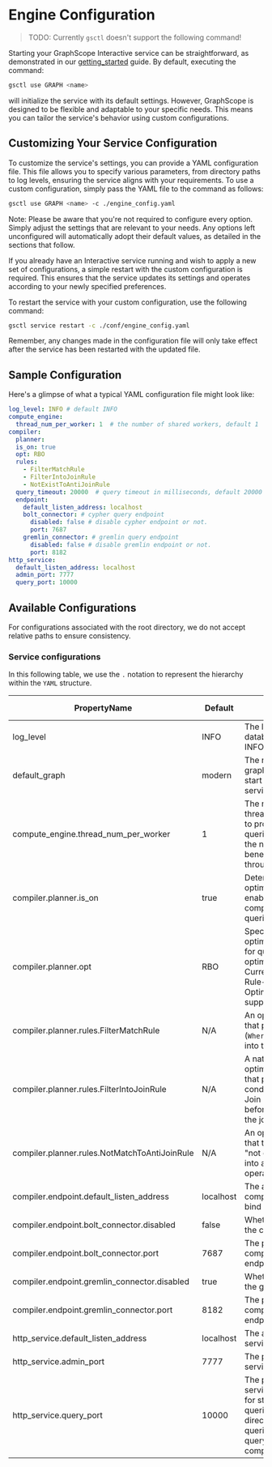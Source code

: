 # Engine Configuration

> TODO: Currently `gsctl` doesn't support the following command!

Starting your GraphScope Interactive service can be straightforward, as demonstrated in our [getting_started](./getting_started.md) guide. By default, executing the command:

```bash
gsctl use GRAPH <name>
```

will initialize the service with its default settings. However, GraphScope is designed to be flexible and adaptable to your specific needs. This means you can tailor the service's behavior using custom configurations.

## Customizing Your Service Configuration
To customize the service's settings, you can provide a YAML configuration file. This file allows you to specify various parameters, from directory paths to log levels, ensuring the service aligns with your requirements. To use a custom configuration, simply pass the YAML file to the command as follows:

```bash
gsctl use GRAPH <name> -c ./engine_config.yaml
```

Note: Please be aware that you're not required to configure every option. Simply adjust the settings that are relevant to your needs. Any options left unconfigured will automatically adopt their default values, as detailed in the sections that follow.


If you already have an Interactive service running and wish to apply a new set of configurations, a simple restart with the custom configuration is required. This ensures that the service updates its settings and operates according to your newly specified preferences.

To restart the service with your custom configuration, use the following command:
```bash
gsctl service restart -c ./conf/engine_config.yaml
```
Remember, any changes made in the configuration file will only take effect after the service has been restarted with the updated file.



## Sample Configuration
Here's a glimpse of what a typical YAML configuration file might look like:

```yaml
log_level: INFO # default INFO
compute_engine:
  thread_num_per_worker: 1  # the number of shared workers, default 1
compiler:
  planner:
  is_on: true
  opt: RBO
  rules:
    - FilterMatchRule
    - FilterIntoJoinRule
    - NotExistToAntiJoinRule
  query_timeout: 20000  # query timeout in milliseconds, default 20000
  endpoint:
    default_listen_address: localhost
    bolt_connector: # cypher query endpoint 
      disabled: false # disable cypher endpoint or not.
      port: 7687
    gremlin_connector: # gremlin query endpoint 
      disabled: false # disable gremlin endpoint or not.
      port: 8182
http_service:
  default_listen_address: localhost
  admin_port: 7777
  query_port: 10000
```


## Available Configurations
For configurations associated with the root directory, we do not accept relative paths to ensure consistency.

### Service configurations

In this following table, we use the `.` notation to represent the hierarchy within the `YAML` structure.


| PropertyName       | Default   | Meaning |  Since Version |
| --------           | --------  | -------- |-----------  |
| log_level     |  INFO   | The level of database log, INFO/DEBUG/ERROR | 0.0.1 |
|default_graph  | modern | The name of default graph on which to start the graph service. | 0.0.1 |
| compute_engine.thread_num_per_worker | 1 | The number of threads will be used to process the queries. Increase the number can benefit the query throughput | 0.0.1 |
| compiler.planner.is_on | true | Determines if query optimization is enabled for compiling Cypher queries  | 0.0.1 |
| compiler.planner.opt | RBO | Specifies the optimizer to be used for query optimization. Currently, only the Rule-Based Optimizer (RBO) is supported | 0.0.1 |
| compiler.planner.rules.FilterMatchRule | N/A | An optimization rule that pushes filter (`Where`) conditions into the `Match` clause | 0.0.1 |
| compiler.planner.rules.FilterIntoJoinRule | N/A | A native Calcite optimization rule that pushes filter conditions to the Join participants before performing the join | 0.0.1 |
| compiler.planner.rules.NotMatchToAntiJoinRule | N/A | An optimization rule that transforms a "not exist" pattern into an anti-join operation  | 0.0.1 |
| compiler.endpoint.default_listen_address | localhost | The address for compiler endpoint to bind | 0.0.3 |
| compiler.endpoint.bolt_connector.disabled | false | Whether to disable the cypher endpoint| 0.0.3 |
| compiler.endpoint.bolt_connector.port | 7687 | The port for compiler's cypher endpoint.| 0.0.3 |
| compiler.endpoint.gremlin_connector.disabled | true | Whether to disable the gremlin endpoint| 0.0.3 |
| compiler.endpoint.gremlin_connector.port | 8182 | The port for compiler's cypher endpoint.| 0.0.3 |
| http_service.default_listen_address | localhost | The address for http service to bind | 0.0.2 |
| http_service.admin_port | 7777 | The port for admin service to listen on | 0.0.2 |
| http_service.query_port | 10000 | The port for query service to listen on, for stored procedure queries, user can directory submit queries to query_port without compiler involved | 0.0.2 |


